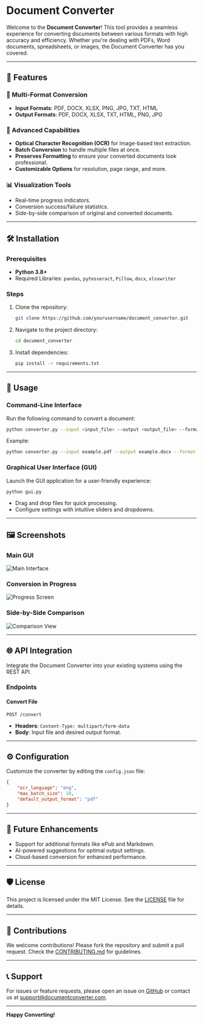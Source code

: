 # Document Converter

Welcome to the **Document Converter**! This tool provides a seamless experience for converting documents between various formats with high accuracy and efficiency. Whether you're dealing with PDFs, Word documents, spreadsheets, or images, the Document Converter has you covered.

---

## 🚀 Features

### 🔄 Multi-Format Conversion
- **Input Formats**: PDF, DOCX, XLSX, PNG, JPG, TXT, HTML
- **Output Formats**: PDF, DOCX, XLSX, TXT, HTML, PNG, JPG

### 🌟 Advanced Capabilities
- **Optical Character Recognition (OCR)** for image-based text extraction.
- **Batch Conversion** to handle multiple files at once.
- **Preserves Formatting** to ensure your converted documents look professional.
- **Customizable Options** for resolution, page range, and more.

### 📊 Visualization Tools
- Real-time progress indicators.
- Conversion success/failure statistics.
- Side-by-side comparison of original and converted documents.

---

## 🛠️ Installation

### Prerequisites
- **Python 3.8+**
- Required Libraries: `pandas`, `pytesseract`, `Pillow`, `docx`, `xlsxwriter`

### Steps
1. Clone the repository:
   ```bash
   git clone https://github.com/yourusername/document_converter.git
   ```
2. Navigate to the project directory:
   ```bash
   cd document_converter
   ```
3. Install dependencies:
   ```bash
   pip install -r requirements.txt
   ```

---

## 🚦 Usage

### Command-Line Interface
Run the following command to convert a document:
```bash
python converter.py --input <input_file> --output <output_file> --format <output_format>
```
Example:
```bash
python converter.py --input example.pdf --output example.docx --format docx
```

### Graphical User Interface (GUI)
Launch the GUI application for a user-friendly experience:
```bash
python gui.py
```
- Drag and drop files for quick processing.
- Configure settings with intuitive sliders and dropdowns.

---

## 🖼️ Screenshots

### Main GUI
![Main Interface](docs/screenshots/main_gui.png)

### Conversion in Progress
![Progress Screen](docs/screenshots/progress_screen.png)

### Side-by-Side Comparison
![Comparison View](docs/screenshots/comparison_view.png)

---

## 🌐 API Integration

Integrate the Document Converter into your existing systems using the REST API.

### Endpoints
#### Convert File
```
POST /convert
```
- **Headers**: `Content-Type: multipart/form-data`
- **Body**: Input file and desired output format.

---

## ⚙️ Configuration

Customize the converter by editing the `config.json` file:
```json
{
    "ocr_language": "eng",
    "max_batch_size": 10,
    "default_output_format": "pdf"
}
```

---

## 🧩 Future Enhancements
- Support for additional formats like ePub and Markdown.
- AI-powered suggestions for optimal output settings.
- Cloud-based conversion for enhanced performance.

---

## 🛡️ License
This project is licensed under the MIT License. See the [LICENSE](LICENSE) file for details.

---

## 🙌 Contributions
We welcome contributions! Please fork the repository and submit a pull request. Check the [CONTRIBUTING.md](CONTRIBUTING.md) for guidelines.

---

## 📞 Support
For issues or feature requests, please open an issue on [GitHub](https://github.com/yourusername/document_converter/issues) or contact us at support@documentconverter.com.

---

**Happy Converting!**

